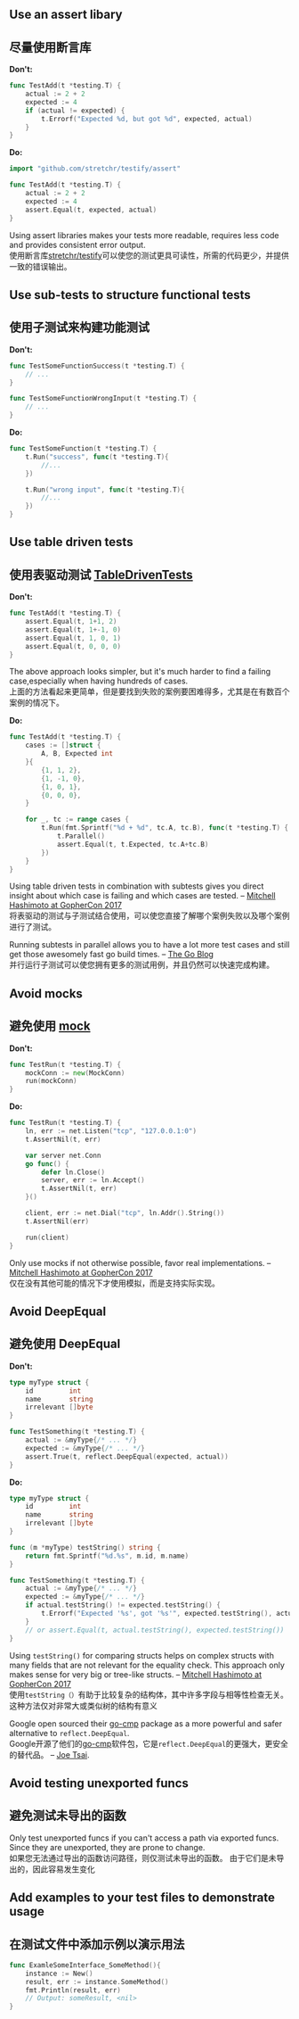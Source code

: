 ## Use an assert libary
## 尽量使用断言库
**Don't:**
```go
func TestAdd(t *testing.T) {
	actual := 2 + 2
	expected := 4
	if (actual != expected) {
		t.Errorf("Expected %d, but got %d", expected, actual)
	}
}
```

**Do:**
```go
import "github.com/stretchr/testify/assert"

func TestAdd(t *testing.T) {
	actual := 2 + 2
	expected := 4
	assert.Equal(t, expected, actual)
}
```

Using assert libraries makes your tests more readable, requires less code and provides consistent error output.  
使用断言库[stretchr/testify](https://github.com/stretchr/testify)可以使您的测试更具可读性，所需的代码更少，并提供一致的错误输出。

## Use sub-tests to structure functional tests
## 使用子测试来构建功能测试
**Don't:**
```go
func TestSomeFunctionSuccess(t *testing.T) {
	// ...
}

func TestSomeFunctionWrongInput(t *testing.T) {
	// ...
}
```

**Do:**
```go
func TestSomeFunction(t *testing.T) {
	t.Run("success", func(t *testing.T){
		//...
	})

	t.Run("wrong input", func(t *testing.T){
		//...
	})
}
```

## Use table driven tests
## 使用表驱动测试 [TableDrivenTests](https://github.com/golang/go/wiki/TableDrivenTests)

**Don't:**
```go
func TestAdd(t *testing.T) {
	assert.Equal(t, 1+1, 2)
	assert.Equal(t, 1+-1, 0)
	assert.Equal(t, 1, 0, 1)
	assert.Equal(t, 0, 0, 0)
}
```

The above approach looks simpler, but it's much harder to find a failing case,especially when having hundreds of cases.  
上面的方法看起来更简单，但是要找到失败的案例要困难得多，尤其是在有数百个案例的情况下。

**Do:**
```go
func TestAdd(t *testing.T) {
	cases := []struct {
		A, B, Expected int
	}{
		{1, 1, 2},
		{1, -1, 0},
		{1, 0, 1},
		{0, 0, 0},
	}

	for _, tc := range cases {
		t.Run(fmt.Sprintf("%d + %d", tc.A, tc.B), func(t *testing.T) {
			t.Parallel()
			assert.Equal(t, t.Expected, tc.A+tc.B)
		})
	}
}
```

Using table driven tests in combination with subtests gives you direct insight about which case is failing and which cases are tested.
– [Mitchell Hashimoto at GopherCon 2017](https://youtu.be/8hQG7QlcLBk?t=7m34s)  
将表驱动的测试与子测试结合使用，可以使您直接了解哪个案例失败以及哪个案例进行了测试。

Running subtests in parallel allows you to have a lot more test cases and still get those awesomely fast go build times.
– [The Go Blog](https://blog.golang.org/subtests)  
并行运行子测试可以使您拥有更多的测试用例，并且仍然可以快速完成构建。

## Avoid mocks
## 避免使用 [mock](https://github.com/golang/mock)

**Don't:**
```go
func TestRun(t *testing.T) {
	mockConn := new(MockConn)
	run(mockConn)
}
```

**Do:**
```go
func TestRun(t *testing.T) {
	ln, err := net.Listen("tcp", "127.0.0.1:0")
	t.AssertNil(t, err)

	var server net.Conn
	go func() {
		defer ln.Close()
		server, err := ln.Accept()
		t.AssertNil(t, err)
	}()

	client, err := net.Dial("tcp", ln.Addr().String())
	t.AssertNil(err)

	run(client)
}
```

Only use mocks if not otherwise possible, favor real implementations.
– [Mitchell Hashimoto at GopherCon 2017](https://youtu.be/8hQG7QlcLBk?t=26m51s)  
仅在没有其他可能的情况下才使用模拟，而是支持实际实现。

## Avoid DeepEqual
## 避免使用 DeepEqual

**Don't:**
```go
type myType struct {
	id         int
	name       string
	irrelevant []byte
}

func TestSomething(t *testing.T) {
	actual := &myType{/* ... */}
	expected := &myType{/* ... */}
	assert.True(t, reflect.DeepEqual(expected, actual))
}
```

**Do:**
```go
type myType struct {
	id         int
	name       string
	irrelevant []byte
}

func (m *myType) testString() string {
	return fmt.Sprintf("%d.%s", m.id, m.name)
}

func TestSomething(t *testing.T) {
	actual := &myType{/* ... */}
	expected := &myType{/* ... */}
	if actual.testString() != expected.testString() {
		t.Errorf("Expected '%s', got '%s'", expected.testString(), actual.testString())
	}
	// or assert.Equal(t, actual.testString(), expected.testString())
}
```

Using `testString()` for comparing structs helps on complex structs with many fields that are not relevant for the equality check.
This approach only makes sense for very big or tree-like structs.
– [Mitchell Hashimoto at GopherCon 2017](https://youtu.be/8hQG7QlcLBk?t=30m45s)  
使用`testString（）`有助于比较复杂的结构体，其中许多字段与相等性检查无关。
这种方法仅对非常大或类似树的结构有意义

Google open sourced their [go-cmp](http://github.com/google/go-cmp) package as a more powerful and safer alternative to `reflect.DeepEqual`.  
Google开源了他们的[go-cmp](http://github.com/google/go-cmp)软件包，它是`reflect.DeepEqual`的更强大，更安全的替代品。
– [Joe Tsai](https://twitter.com/francesc/status/885630175668346880).

## Avoid testing unexported funcs
## 避免测试未导出的函数

Only test unexported funcs if you can't access a path via exported funcs.  
Since they are unexported, they are prone to change.  
如果您无法通过导出的函数访问路径，则仅测试未导出的函数。
由于它们是未导出的，因此容易发生变化

## Add examples to your test files to demonstrate usage
## 在测试文件中添加示例以演示用法
```go
func ExamleSomeInterface_SomeMethod(){
	instance := New()
	result, err := instance.SomeMethod()
	fmt.Println(result, err)
	// Output: someResult, <nil>
}
```